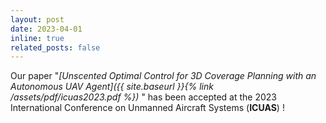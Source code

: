 ```yaml
---
layout: post
date: 2023-04-01
inline: true
related_posts: false
---
```


Our paper "_[Unscented Optimal Control for 3D Coverage Planning with an Autonomous UAV Agent]({{ site.baseurl }}{% link /assets/pdf/icuas2023.pdf %})_ " has been accepted at the 2023 International Conference on Unmanned Aircraft Systems (**ICUAS**) !